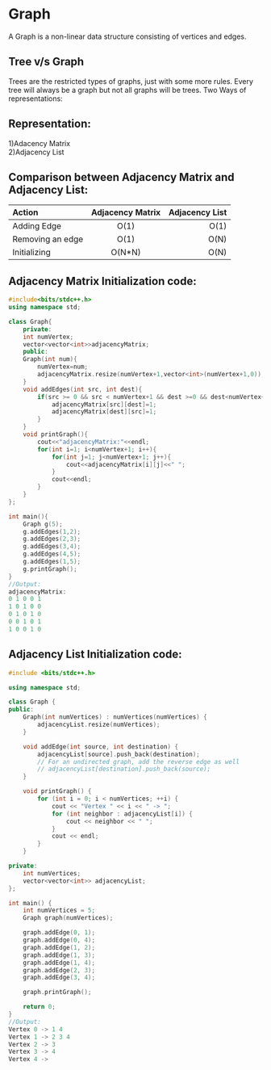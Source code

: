 # Graph 
A Graph is a non-linear data structure consisting of vertices and edges.
<br/>
## Tree v/s Graph
Trees are the restricted types of graphs, just with some more rules. Every tree will always be a graph but not all graphs will be trees.
Two Ways of representations: <br/>

## Representation:
1)Adacency Matrix  <br/>
2)Adjacency List

## Comparison between Adjacency Matrix and Adjacency List: <br/>

| Action |Adjacency Matrix |Adjacency List | 
| :---         |     :---:      |          ---: |       
|Adding Edge| O(1)    | 	O(1)   | 
| Removing an edge     | O(1)       | O(N)     |
| Initializing     | O(N*N)       | O(N)     |

## Adjacency Matrix Initialization code:
```C++
#include<bits/stdc++.h>
using namespace std;

class Graph{
    private:
    int numVertex;
    vector<vector<int>>adjacencyMatrix;
    public:
    Graph(int num){
        numVertex=num;
        adjacencyMatrix.resize(numVertex+1,vector<int>(numVertex+1,0));
    }
    void addEdges(int src, int dest){
        if(src >= 0 && src < numVertex+1 && dest >=0 && dest<numVertex+1){
            adjacencyMatrix[src][dest]=1;
            adjacencyMatrix[dest][src]=1;
        }
    }
    void printGraph(){
        cout<<"adjacencyMatrix:"<<endl;
        for(int i=1; i<numVertex+1; i++){
            for(int j=1; j<numVertex+1; j++){
                cout<<adjacencyMatrix[i][j]<<" ";
            }
            cout<<endl;
        }
    }
};

int main(){
    Graph g(5);
    g.addEdges(1,2);
    g.addEdges(2,3);
    g.addEdges(3,4);
    g.addEdges(4,5);
    g.addEdges(1,5);
    g.printGraph();
}
//Output:
adjacencyMatrix:
0 1 0 0 1 
1 0 1 0 0 
0 1 0 1 0 
0 0 1 0 1 
1 0 0 1 0
```
## Adjacency List Initialization code:
```C++
#include <bits/stdc++.h>

using namespace std;

class Graph {
public:
    Graph(int numVertices) : numVertices(numVertices) {
        adjacencyList.resize(numVertices);
    }

    void addEdge(int source, int destination) {
        adjacencyList[source].push_back(destination);
        // For an undirected graph, add the reverse edge as well
        // adjacencyList[destination].push_back(source);
    }

    void printGraph() {
        for (int i = 0; i < numVertices; ++i) {
            cout << "Vertex " << i << " -> ";
            for (int neighbor : adjacencyList[i]) {
                cout << neighbor << " ";
            }
            cout << endl;
        }
    }

private:
    int numVertices;
    vector<vector<int>> adjacencyList;
};

int main() {
    int numVertices = 5;
    Graph graph(numVertices);

    graph.addEdge(0, 1);
    graph.addEdge(0, 4);
    graph.addEdge(1, 2);
    graph.addEdge(1, 3);
    graph.addEdge(1, 4);
    graph.addEdge(2, 3);
    graph.addEdge(3, 4);

    graph.printGraph();

    return 0;
}
//Output:
Vertex 0 -> 1 4 
Vertex 1 -> 2 3 4 
Vertex 2 -> 3 
Vertex 3 -> 4 
Vertex 4 -> 

```






